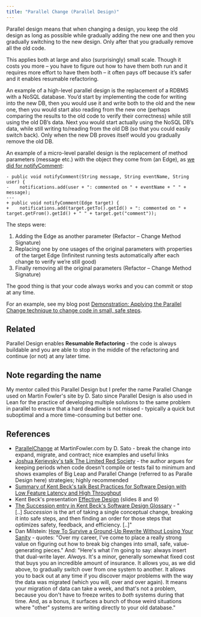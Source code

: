 ```yaml
---
title: "Parallel Change (Parallel Design)"
---
```

Parallel design means that when changing a design, you keep the old design as long as possible while gradually adding the new one and then you gradually switching to the new design. Only after that you gradually remove all the old code.

This applies both at large and also (surprisingly) small scale. Though it costs you more – you have to figure out how to have them both run and it requires more effort to have them both – it often pays off because it’s safer and it enables resumable refactoring.

An example of a high-level parallel design is the replacement of a RDBMS with a NoSQL database. You’d start by implementing the code for writing into the new DB, then you would use it and write both to the old and the new one, then you would start also reading from the new one (perhaps comparing the results to the old code to verify their correctness) while still using the old DB’s data. Next you would start actually using the NoSQL DB’s data, while still writing to/reading from the old DB (so that you could easily switch back). Only when the new DB proves itself would you gradually remove the old DB.


An example of a micro-level parallel design is the replacement of method parameters (message etc.) with the object they come from (an Edge), as [we did for notifyComment](https://github.com/iterate/codecamp2012/commit/cc04f0bb60d8260456049790793d462ce8810ef2#diff-1):




    - public void notifyComment(String message, String eventName, String user) {
    -    notifications.add(user + ": commented on " + eventName + " " + message);
    ---
    + public void notifyComment(Edge target) {
    +    notifications.add(target.getTo().getId() + ": commented on " + target.getFrom().getId() + " " + target.get("comment"));



The steps were:


1.  Adding the Edge as another parameter (Refactor – Change Method Signature)
2.  Replacing one by one usages of the original parameters with properties of the target Edge (Infinitest running tests automatically after each change to verify we’re still good)
3.  Finally removing all the original parameters (Refactor – Change Method Signature)



The good thing is that your code always works and you can commit or stop at any time.

For an example, see my blog post [Demonstration: Applying the Parallel Change technique to change code in small, safe steps](/2017/02/03/demonstration-applying-the-parallel-change-technique-to-change-code-in-small-safe-steps/).


## Related



Parallel Design enables **Resumable Refactoring** - the code is always buildable and you are able to stop in the middle of the refactoring and continue (or not) at any later time.


## Note regarding the name



My mentor called this Parallel Design but I prefer the name Parallel Change used on Martin Fowler's site by D. Sato since Parallel Design is also used in Lean for the practice of developing multiple solutions to the same problem in parallel to ensure that a hard deadline is not missed - typically a quick but suboptimal and a more time-consuming but better one.


## References




  - [ParallelChange](http://martinfowler.com/bliki/ParallelChange.html) at MartinFowler.com by D. Sato - break the change into expand, migrate, and contract; nice examples and useful links
  - [Joshua Kerievsky's talk The Limited Red Society](http://www.infoq.com/presentations/The-Limited-Red-Society) - the author argues for keeping periods when code doesn't compile or tests fail to minimum and shows examples of Big Leap and Parallel Change (referred to as Paralle Design here) strategies; highly recommended
  - [Summary of Kent Beck's talk Best Practices for Software Design with Low Feature Latency and High Throughput](/2012/03/12/kent-beck-best-practices-for-software-design-with-low-feature-latency-and-high-throughput/)
  - Kent Beck's presentation [Effective Design](http://www.slideshare.net/deimos/kent-beck-effective-design) (slides 8 and 9)
  - [The Succession entry in Kent Beck's Software Design Glossary](https://www.facebook.com/notes/facebook-engineering/software-design-glossary/10150309412413920) - "\[..\] *Succession* is the art of taking a single conceptual change, breaking it into safe steps, and then finding an order for those steps that optimizes safety, feedback, and efficiency. \[..\]"
  - Dan Milstein: [How To Survive a Ground-Up Rewrite Without Losing Your Sanity](http://onstartups.com/tabid/3339/bid/97052/Screw-You-Joel-Spolsky-We-re-Rewriting-It-From-Scratch.aspx) - quotes: "Over my career, I've come to place a really strong value on figuring out how to break big changes into small, safe, value-generating pieces." And: "Here's what I'm going to say: always insert that dual-write layer. *Always*. It's a minor, generally somewhat fixed cost that buys you an incredible amount of insurance. It allows you, as we did above, to gradually switch over from one system to another. It allows you to back out at any time if you discover major problems with the way the data was migrated (which you will, over and over again). It means your migration of data can take a week, and that's not a problem, because you don't have to freeze writes to *both* systems during that time. And, as a bonus, it surfaces a bunch of those weird situations where "other" systems are writing directly to your old database."
